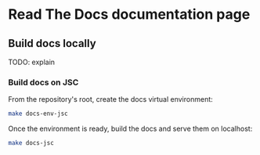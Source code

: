 # Read The Docs documentation page

## Build docs locally

TODO: explain

### Build docs on JSC

From the repository's root, create the docs virtual environment:

```bash
make docs-env-jsc
```

Once the environment is ready, build the docs
and serve them on localhost:

```bash
make docs-jsc
```
